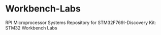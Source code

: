 # Workbench-Labs
RPI Microprocessor Systems Repository for STM32F769I-Discovery Kit: STM32 Workbench Labs
